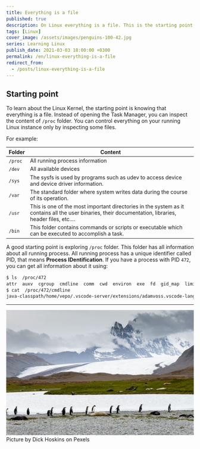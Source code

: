 ```yaml
---
title: Everything is a file
published: true
description: On Linux everything is a file. This is the starting point to learn Linux
tags: [Linux]
cover_image: /assets/images/penguins-100-42.jpg
series: Learning Linux
publish_date: 2021-03-03 18:00:00 +0300
permalink: /en/linux-everything-is-a-file
redirect_from:
  - /posts/linux-everything-is-a-file
---
```


## Starting point

To learn about the Linux Kernel, the starting point is knowing that everything is a file. Instead of opening the Task Manager, you can inspect the content of `/proc` folder. You can control everything on your running Linux instance only by inspecting some files.

For example:

| Folder | Content |
|--------|---------|
| `/proc` | All running process information |
| `/dev` | All available devices |
| `/sys` | The sysfs is used by programs such as udev to access device and device driver information. |
| `/var` | The standard folder where system writes data during the course of its operation. |
| `/usr` | This is one of the most important directories in the system as it contains all the user binaries, their documentation, libraries, header files, etc.... |
| `/bin` | This folder contains commands or scripts or executable which can be executed to accomplish a task. |

A good starting point is exploring `/proc` folder. This folder has all information about all running process. All running process has a unique identifier called PID, that means **Process IDentification**. If you have a process with PID `472`, you can get all information about it using:

```bash
$ ls  /proc/472
attr  auxv  cgroup  cmdline  comm  cwd  environ  exe  fd  gid_map  limits  maps  mountinfo  mounts  mountstats  net  ns  oom_adj  oom_score_adj  root  schedstat  setgroups  smaps  stat  statm  status  task  uid_map
$ cat  /proc/472/cmdline 
java-classpath/home/vepo/.vscode-server/extensions/adamvoss.vscode-languagetool-3.8.0/lib/languagetool-languageserver/build/install/languagetool-languageserver/lib/*:/home/vepo/.vscode-server/extensions/adamvoss.vscode-languagetool-pt-3.8.0/lib/*App54469
```

--- 

![Pinguims](/assets/images/pexels-dick-hoskins-6969512.jpg)
Picture by Dick Hoskins on Pexels
